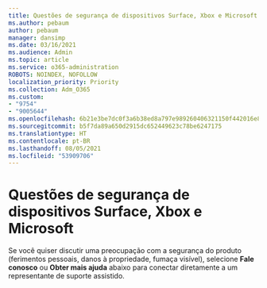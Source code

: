 ```yaml
---
title: Questões de segurança de dispositivos Surface, Xbox e Microsoft
ms.author: pebaum
author: pebaum
manager: dansimp
ms.date: 03/16/2021
ms.audience: Admin
ms.topic: article
ms.service: o365-administration
ROBOTS: NOINDEX, NOFOLLOW
localization_priority: Priority
ms.collection: Adm_O365
ms.custom:
- "9754"
- "9005644"
ms.openlocfilehash: 6b21e3be7dc0f3a6b38ed8a797e989260406321150f442016e885f6728ea63b7
ms.sourcegitcommit: b5f7da89a650d2915dc652449623c78be6247175
ms.translationtype: HT
ms.contentlocale: pt-BR
ms.lasthandoff: 08/05/2021
ms.locfileid: "53909706"
---
```

# <a name="surface-xbox-and-microsoft-devices-safety-concerns"></a>Questões de segurança de dispositivos Surface, Xbox e Microsoft

Se você quiser discutir uma preocupação com a segurança do produto (ferimentos pessoais, danos à propriedade, fumaça visível), selecione **Fale conosco** ou **Obter mais ajuda** abaixo para conectar diretamente a um representante de suporte assistido.